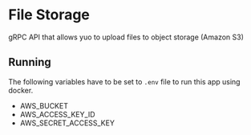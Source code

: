 # File Storage
gRPC API that allows yuo to upload files to object storage (Amazon S3)
## Running
The following variables have to be set to `.env` file to run this app using docker.
* AWS_BUCKET
* AWS_ACCESS_KEY_ID
* AWS_SECRET_ACCESS_KEY
